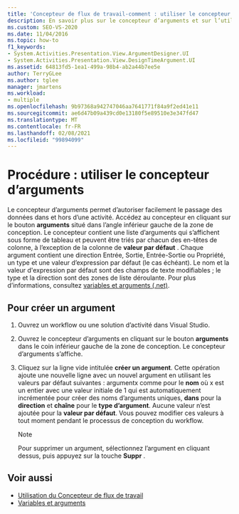 ```yaml
---
title: 'Concepteur de flux de travail-comment : utiliser le concepteur d’arguments'
description: En savoir plus sur le concepteur d’arguments et sur l’utilisation du concepteur d’arguments pour autoriser le passage des données dans et hors d’une activité.
ms.custom: SEO-VS-2020
ms.date: 11/04/2016
ms.topic: how-to
f1_keywords:
- System.Activities.Presentation.View.ArgumentDesigner.UI
- System.Activities.Presentation.View.DesignTimeArgument.UI
ms.assetid: 64813fd5-1ea1-499a-98b4-ab2a44b7ee5e
author: TerryGLee
ms.author: tglee
manager: jmartens
ms.workload:
- multiple
ms.openlocfilehash: 9b97368a942747046aa7641771f84a9f2ed41e11
ms.sourcegitcommit: ae6d47b09a439cd0e13180f5e89510e3e347fd47
ms.translationtype: MT
ms.contentlocale: fr-FR
ms.lasthandoff: 02/08/2021
ms.locfileid: "99894099"
---
```

# <a name="how-to-use-the-argument-designer"></a>Procédure : utiliser le concepteur d’arguments

Le concepteur d’arguments permet d’autoriser facilement le passage des données dans et hors d’une activité. Accédez au concepteur en cliquant sur le bouton **arguments** situé dans l’angle inférieur gauche de la zone de conception. Le concepteur contient une liste d’arguments qui s’affichent sous forme de tableau et peuvent être triés par chacun des en-têtes de colonne, à l’exception de la colonne de **valeur par défaut** . Chaque argument contient une direction Entrée, Sortie, Entrée-Sortie ou Propriété, un type et une valeur d’expression par défaut (le cas échéant). Le nom et la valeur d'expression par défaut sont des champs de texte modifiables ; le type et la direction sont des zones de liste déroulante. Pour plus d’informations, consultez [variables et arguments (.net)](/dotnet/framework/windows-workflow-foundation/variables-and-arguments).

## <a name="to-create-a-new-argument"></a>Pour créer un argument

1. Ouvrez un workflow ou une solution d’activité dans Visual Studio.

2. Ouvrez le concepteur d’arguments en cliquant sur le bouton **arguments** dans le coin inférieur gauche de la zone de conception. Le concepteur d’arguments s’affiche.

3. Cliquez sur la ligne vide intitulée **créer un argument**. Cette opération ajoute une nouvelle ligne avec un nouvel argument en utilisant les valeurs par défaut suivantes : argumentx comme pour le **nom** où x est un entier avec une valeur initiale de 1 qui est automatiquement incrémentée pour créer des noms d’arguments uniques, **dans** pour la **direction** et **chaîne** pour le **type d’argument**. Aucune valeur n’est ajoutée pour la **valeur par défaut**. Vous pouvez modifier ces valeurs à tout moment pendant le processus de conception du workflow.

    > [!NOTE]
    > Pour supprimer un argument, sélectionnez l’argument en cliquant dessus, puis appuyez sur la touche **Suppr** .

## <a name="see-also"></a>Voir aussi

- [Utilisation du Concepteur de flux de travail](developing-applications-with-the-workflow-designer.md)
- [Variables et arguments](/dotnet/framework/windows-workflow-foundation/variables-and-arguments)
